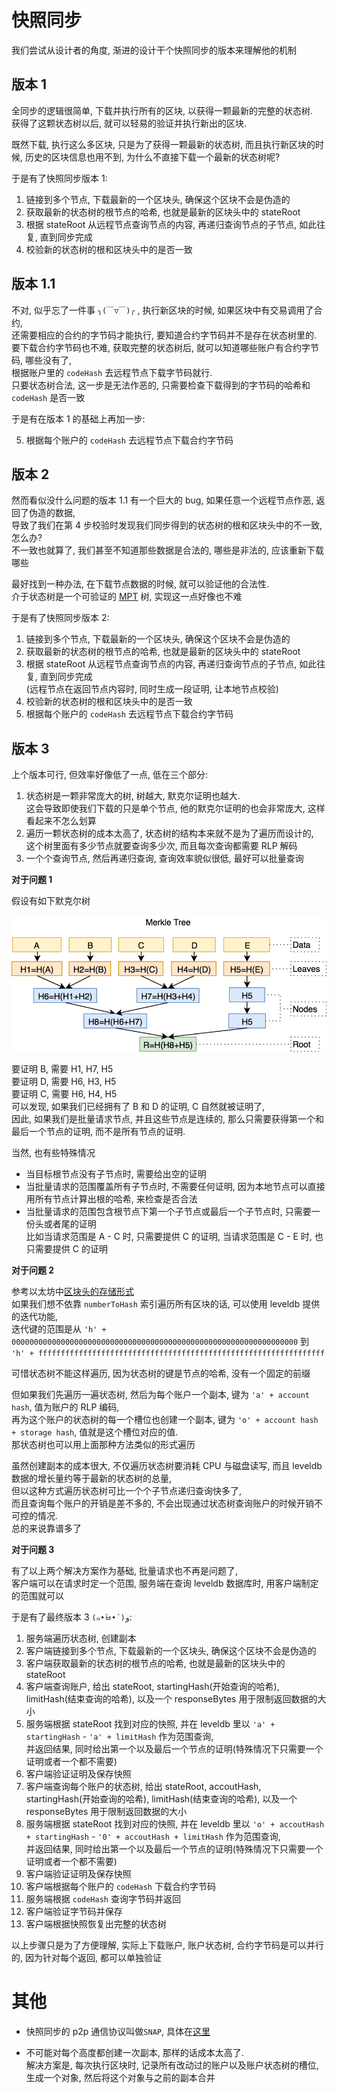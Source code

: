 # 快照同步

我们尝试从设计者的角度, 渐进的设计干个快照同步的版本来理解他的机制

## 版本 1

全同步的逻辑很简单, 下载并执行所有的区块, 以获得一颗最新的完整的状态树.</br>
获得了这颗状态树以后, 就可以轻易的验证并执行新出的区块.

既然下载, 执行这么多区块, 只是为了获得一颗最新的状态树, 而且执行新区块的时候, 历史的区块信息也用不到, 为什么不直接下载一个最新的状态树呢?

于是有了快照同步版本 1:

1. 链接到多个节点, 下载最新的一个区块头, 确保这个区块不会是伪造的
2. 获取最新的状态树的根节点的哈希, 也就是最新的区块头中的 stateRoot
3. 根据 stateRoot 从远程节点查询节点的内容, 再递归查询节点的子节点, 如此往复, 直到同步完成
4. 校验新的状态树的根和区块头中的是否一致

## 版本 1.1

不对, 似乎忘了一件事 `╮(￣▽￣)╭` , 执行新区块的时候, 如果区块中有交易调用了合约,</br>
还需要相应的合约的字节码才能执行, 要知道合约字节码并不是存在状态树里的.</br>
要下载合约字节码也不难, 获取完整的状态树后, 就可以知道哪些账户有合约字节码, 哪些没有了,</br>
根据账户里的 `codeHash` 去远程节点下载字节码就行.</br>
只要状态树合法, 这一步是无法作恶的, 只需要检查下载得到的字节码的哈希和 `codeHash` 是否一致

于是有在版本 1 的基础上再加一步:

5. 根据每个账户的 `codeHash` 去远程节点下载合约字节码

## 版本 2

然而看似没什么问题的版本 1.1 有一个巨大的 bug, 如果任意一个远程节点作恶, 返回了伪造的数据,</br>
导致了我们在第 4 步校验时发现我们同步得到的状态树的根和区块头中的不一致, 怎么办?</br>
不一致也就算了, 我们甚至不知道那些数据是合法的, 哪些是非法的, 应该重新下载哪些

最好找到一种办法, 在下载节点数据的时候, 就可以验证他的合法性.</br>
介于状态树是一个可验证的 [MPT](./merkle-patricia-tree.md) 树, 实现这一点好像也不难

于是有了快照同步版本 2:

1. 链接到多个节点, 下载最新的一个区块头, 确保这个区块不会是伪造的
2. 获取最新的状态树的根节点的哈希, 也就是最新的区块头中的 stateRoot
3. 根据 stateRoot 从远程节点查询节点的内容, 再递归查询节点的子节点, 如此往复, 直到同步完成</br>
   (远程节点在返回节点内容时, 同时生成一段证明, 让本地节点校验)
4. 校验新的状态树的根和区块头中的是否一致
5. 根据每个账户的 `codeHash` 去远程节点下载合约字节码

## 版本 3

上个版本可行, 但效率好像低了一点, 低在三个部分:

1. 状态树是一颗非常庞大的树, 树越大, 默克尔证明也越大.</br>
   这会导致即使我们下载的只是单个节点, 他的默克尔证明的也会非常庞大, 这样看起来不怎么划算
2. 遍历一颗状态树的成本太高了, 状态树的结构本来就不是为了遍历而设计的,</br>
   这个树里面有多少节点就要查询多少次, 而且每次查询都需要 RLP 解码
3. 一个个查询节点, 然后再递归查询, 查询效率貌似很低, 最好可以批量查询

**对于问题 1**

假设有如下默克尔树

![avatar](../img/snapshot.png)

要证明 B, 需要 H1, H7, H5</br>
要证明 D, 需要 H6, H3, H5</br>
要证明 C, 需要 H6, H4, H5</br>
可以发现, 如果我们已经拥有了 B 和 D 的证明, C 自然就被证明了,</br>
因此, 如果我们是批量请求节点, 并且这些节点是连续的, 那么只需要获得第一个和最后一个节点的证明, 而不是所有节点的证明.</br>

当然, 也有些特殊情况

- 当目标根节点没有子节点时, 需要给出空的证明
- 当批量请求的范围覆盖所有子节点时, 不需要任何证明, 因为本地节点可以直接用所有节点计算出根的哈希, 来检查是否合法
- 当批量请求的范围包含根节点下第一个子节点或最后一个子节点时, 只需要一份头或者尾的证明</br>
  比如当请求范围是 A - C 时, 只需要提供 C 的证明, 当请求范围是 C - E 时, 也只需要提供 C 的证明

**对于问题 2**

参考以太坊中[区块头的存储形式](./ethereum-database.md)</br>
如果我们想不依靠 `numberToHash` 索引遍历所有区块的话, 可以使用 leveldb 提供的迭代功能,</br>
迭代键的范围是从 `'h' + 0000000000000000000000000000000000000000000000000000000000000000` 到 </br>
`'h' + ffffffffffffffffffffffffffffffffffffffffffffffffffffffffffffffff`

可惜状态树不能这样遍历, 因为状态树的键是节点的哈希, 没有一个固定的前缀

但如果我们先遍历一遍状态树, 然后为每个账户一个副本, 键为 `'a' + account hash`, 值为账户的 RLP 编码,</br>
再为这个账户的状态树的每一个槽位也创建一个副本, 键为 `'o' + account hash + storage hash`, 值就是这个槽位对应的值.</br>
那状态树也可以用上面那种方法类似的形式遍历

虽然创建副本的成本很大, 不仅遍历状态树要消耗 CPU 与磁盘读写, 而且 leveldb 数据的增长量约等于最新的状态树的总量,</br>
但以这种方式遍历状态树可比一个个子节点递归查询快多了,</br>
而且查询每个账户的开销是差不多的, 不会出现通过状态树查询账户的时候开销不可控的情况.</br>
总的来说靠谱多了

**对于问题 3**

有了以上两个解决方案作为基础, 批量请求也不再是问题了,</br>
客户端可以在请求时定一个范围, 服务端在查询 leveldb 数据库时, 用客户端制定的范围就可以

于是有了最终版本 3 `(๑•̀ㅂ•́)و`:

1. 服务端遍历状态树, 创建副本
2. 客户端链接到多个节点, 下载最新的一个区块头, 确保这个区块不会是伪造的
3. 客户端获取最新的状态树的根节点的哈希, 也就是最新的区块头中的 stateRoot
4. 客户端查询账户, 给出 stateRoot, startingHash(开始查询的哈希), limitHash(结束查询的哈希), 以及一个 responseBytes 用于限制返回数据的大小
5. 服务端根据 stateRoot 找到对应的快照, 并在 leveldb 里以 `'a' + startingHash` - `'a' + limitHash` 作为范围查询,</br>
   并返回结果, 同时给出第一个以及最后一个节点的证明(特殊情况下只需要一个证明或者一个都不需要)
6. 客户端验证证明及保存快照
7. 客户端查询每个账户的状态树, 给出 stateRoot, accoutHash, startingHash(开始查询的哈希), limitHash(结束查询的哈希), 以及一个 responseBytes 用于限制返回数据的大小
8. 服务端根据 stateRoot 找到对应的快照, 并在 leveldb 里以 `'o' + accoutHash + startingHash` - `'0' + accoutHash + limitHash` 作为范围查询,</br>
   并返回结果, 同时给出第一个以及最后一个节点的证明(特殊情况下只需要一个证明或者一个都不需要)
9. 客户端验证证明及保存快照
10. 客户端根据每个账户的 `codeHash` 下载合约字节码
11. 服务端根据 `codeHash` 查询字节码并返回
12. 客户端验证字节码并保存
13. 客户端根据快照恢复出完整的状态树

以上步骤只是为了方便理解, 实际上下载账户, 账户状态树, 合约字节码是可以并行的, 因为针对每个返回, 都可以单独验证

# 其他

- 快照同步的 p2p 通信协议叫做`SNAP`, 具体在[这里](https://github.com/ethereum/devp2p/blob/master/caps/snap.md)

- 不可能对每个高度都创建一次副本, 那样的话成本太高了.</br>
  解决方案是, 每次执行区块时, 记录所有改动过的账户以及账户状态树的槽位, 生成一个对象, 然后将这个对象与之前的副本合并
